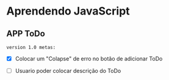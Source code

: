 <h1>Aprendendo JavaScript</h1> 

<h2>APP ToDo</h2>

`version 1.0 metas:`

- [x] Colocar um "Colapse" de erro no botão de adicionar ToDo
- [ ] Usuario poder colocar descrição do ToDo

